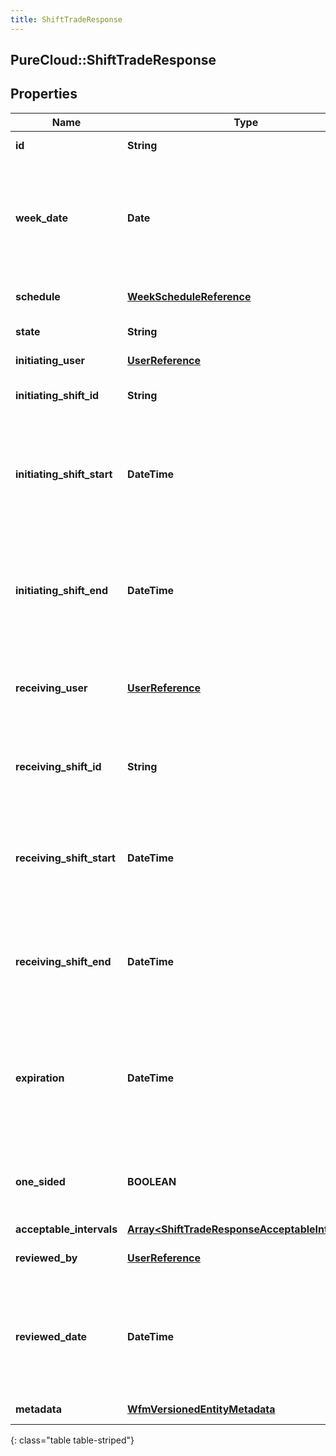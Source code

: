 ```yaml
---
title: ShiftTradeResponse
---
```

## PureCloud::ShiftTradeResponse

## Properties

|Name | Type | Description | Notes|
|------------ | ------------- | ------------- | -------------|
| **id** | **String** | The ID of this shift trade | [optional] |
| **week_date** | **Date** | The start week date of the associated schedule in yyyy-MM-dd format. Dates are represented as an ISO-8601 string. For example: yyyy-MM-dd | [optional] |
| **schedule** | [**WeekScheduleReference**](WeekScheduleReference.html) | The ID of the associated schedule | [optional] |
| **state** | **String** | The state of this shift trade | [optional] |
| **initiating_user** | [**UserReference**](UserReference.html) | The user who initiated this trade | [optional] |
| **initiating_shift_id** | **String** | The ID of the shift offered for trade by the initiating user | [optional] |
| **initiating_shift_start** | **DateTime** | The start date/time of the shift being offered for trade. Date time is represented as an ISO-8601 string. For example: yyyy-MM-ddTHH:mm:ss.SSSZ | [optional] |
| **initiating_shift_end** | **DateTime** | The end date/time of the shift being offered for trade. Date time is represented as an ISO-8601 string. For example: yyyy-MM-ddTHH:mm:ss.SSSZ | [optional] |
| **receiving_user** | [**UserReference**](UserReference.html) | The user matching the trade, or if the state is not Matched, the user to whom the trade request was sent | [optional] |
| **receiving_shift_id** | **String** | The ID of the shift being exchanged for the initiating shift, null if the receiving user is picking up a shift | [optional] |
| **receiving_shift_start** | **DateTime** | The start date/time of the receiving shift. Date time is represented as an ISO-8601 string. For example: yyyy-MM-ddTHH:mm:ss.SSSZ | [optional] |
| **receiving_shift_end** | **DateTime** | The end date/time of the receiving shift. Date time is represented as an ISO-8601 string. For example: yyyy-MM-ddTHH:mm:ss.SSSZ | [optional] |
| **expiration** | **DateTime** | When this shift trade offer will expire if not matched or approved. Date time is represented as an ISO-8601 string. For example: yyyy-MM-ddTHH:mm:ss.SSSZ | [optional] |
| **one_sided** | **BOOLEAN** | Whether this is a one-sided shift trade (e.g. the initiating user is not asking for a shift in return) | [optional] |
| **acceptable_intervals** | [**Array&lt;ShiftTradeResponseAcceptableIntervals&gt;**](ShiftTradeResponseAcceptableIntervals.html) |  | [optional] |
| **reviewed_by** | [**UserReference**](UserReference.html) | The user who reviewed this shift trade | [optional] |
| **reviewed_date** | **DateTime** | The timestamp when this shift trade was reviewed. Date time is represented as an ISO-8601 string. For example: yyyy-MM-ddTHH:mm:ss.SSSZ | [optional] |
| **metadata** | [**WfmVersionedEntityMetadata**](WfmVersionedEntityMetadata.html) | Version data for this trade | [optional] |
{: class="table table-striped"}


